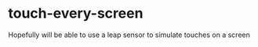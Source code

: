 touch-every-screen
==================

Hopefully will be able to use a leap sensor to simulate touches on a screen
